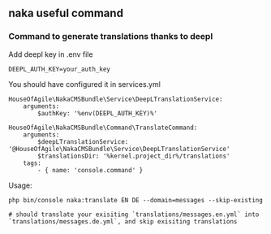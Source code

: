 

## naka useful command

### Command to generate translations thanks to deepl

Add deepl key in .env file

    DEEPL_AUTH_KEY=your_auth_key

You should have configured it in services.yml


    HouseOfAgile\NakaCMSBundle\Service\DeepLTranslationService:
        arguments:
            $authKey: '%env(DEEPL_AUTH_KEY)%'

    HouseOfAgile\NakaCMSBundle\Command\TranslateCommand:
        arguments:
            $deepLTranslationService: '@HouseOfAgile\NakaCMSBundle\Service\DeepLTranslationService'
            $translationsDir: '%kernel.project_dir%/translations'
        tags:
            - { name: 'console.command' }


Usage:

    php bin/console naka:translate EN DE --domain=messages --skip-existing

    # should translate your exisiting `translations/messages.en.yml` into `translations/messages.de.yml`, and skip exisiting translations